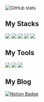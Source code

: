 ![GitHub stats](https://github-readme-stats.vercel.app/api?username=kingrangE&show_icons=true&theme=radical)

## My Stacks
<img src="https://img.shields.io/badge/Python-3766AB?style=flat-square&logo=Python&logoColor=white"/> <img src="https://img.shields.io/badge/mysql-4479A1?style=flat-square&logo=mysql&logoColor=white"/> <img src="https://img.shields.io/badge/pytorch-EE4C2C?style=flat-square&logo=pytorch&logoColor=white"/> <img src="https://img.shields.io/badge/dart-0175C2?style=flat-square&logo=dart&logoColor=white"/> <img src="https://img.shields.io/badge/C-A8B9CC?style=flat-square&logo=C&logoColor=white"/> 

## My Tools
<img src="https://img.shields.io/badge/anaconda-44A833?style=flat-square&logo=anaconda&logoColor=white"/> <img src="https://img.shields.io/badge/flutter-02569B?style=flat-square&logo=flutter&logoColor=white"/>  <img src="https://img.shields.io/badge/github-181717?style=flat-square&logo=github&logoColor=white"/> 

## My Blog
[![Notion Badge](https://img.shields.io/badge/Notion-000000?style=flat-square&logo=Notion&logoColor=white&link=https://joyous-pansy-314.notion.site/1612a809df194bb892e7dc0f4947c300)]([https://joyous-pansy-314.notion.site/1612a809df194bb892e7dc0f4947c300](https://oneway-gold.vercel.app/))





<!--
**kingrangE/kingrangE** is a ✨ _special_ ✨ repository because its `README.md` (this file) appears on your GitHub profile.

Here are some ideas to get you started:

- 🔭 I’m currently working on ...
- 🌱 I’m currently learning ...
- 👯 I’m looking to collaborate on ...
- 🤔 I’m looking for help with ...
- 💬 Ask me about ...
- 📫 How to reach me: ...
- 😄 Pronouns: ...
- ⚡ Fun fact: ...
-->
